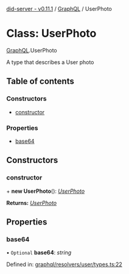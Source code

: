 [did-server - v0.11.1](../README.md) / [GraphQL](../modules/graphql.md) / UserPhoto

# Class: UserPhoto

[GraphQL](../modules/graphql.md).UserPhoto

A type that describes a User photo

## Table of contents

### Constructors

- [constructor](graphql.userphoto.md#constructor)

### Properties

- [base64](graphql.userphoto.md#base64)

## Constructors

### constructor

\+ **new UserPhoto**(): [*UserPhoto*](graphql.userphoto.md)

**Returns:** [*UserPhoto*](graphql.userphoto.md)

## Properties

### base64

• `Optional` **base64**: *string*

Defined in: [graphql/resolvers/user/types.ts:22](https://github.com/Puzzlepart/did/blob/dev/server/graphql/resolvers/user/types.ts#L22)
